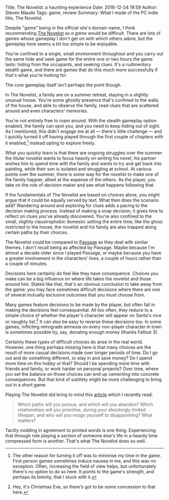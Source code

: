 Title: The Novelist: a haunting experience
Date: 2016-12-24 19:59
Author: Steven Maude
Tags: game, review
Summary: What I made of the PC indie title, The Novelist.

Despite "game" being in the official site's domain name, I think
recommending [The Novelist](http://www.thenovelistgame.com/) as *a game*
would be difficult. There are lots of games whose gameplay I don't get
on with which others adore, but the gameplay here seems a bit too simple
to be enjoyable.

You're confined to a single, small environment throughout and you carry
out the same hide and seek game for the entire one or two hours the game
lasts: hiding from the occupants, and seeking clues. It's a rudimentary
stealth game, and there are games that do this much more successfully if
that's what you're looking for.

The core gameplay itself isn't perhaps the point though.

In The Novelist, a family are on a summer retreat, staying in a slightly
unusual house. You're some ghostly presence that's confined to the walls
of the house, and able to observe the family, read clues that are
scattered around and even characters' memories.

You're not entirely free to roam around. With the stealth gameplay
option enabled, the family can spot you, and you need to keep hiding out
of sight. As I mentioned, this didn't engage me at all — there's little
challenge — and I quickly turned it off having played through the first
couple of chapters with it enabled,[^1] instead opting to explore
freely.

What you quickly learn is that there are ongoing struggles over the
summer: the titular novelist wants to focus heavily on writing his
novel, his partner wishes him to spend time with the family and wants to
try and get back into painting, while their son is isolated and
struggling at school. At various points over the summer, there is some
way for the novelist to make one of the family happier, albeit at the
expense of the others. As the player, you take on the role of decision
maker and see what happens following that.

If the fundamentals of The Novelist are based on choices alone, you
might argue that it could be equally served by text. What then does the
scenario add? Wandering around and exploring for clues adds a pacing to
the decision making process. Instead of making a snap decision, it gives
time to reflect on clues you've already discovered. You're also confined
to the small, slightly claustrophobic domestic setting the entire time;
like the ghost restricted to the house, the novelist and his family are
also trapped along certain paths by their choices.

The Novelist could be compared to
[Passage](http://hcsoftware.sourceforge.net/passage/) as they deal with
similar themes. I don't recall being as affected by Passage. Maybe
because I'm almost a decade older since I played Passage, or maybe
because you have a greater involvement in the characters' lives, a
couple of hours rather than a couple of minutes.

Decisions here certainly do feel like they have consequence. Choices you
make can be a big influence on where life takes the novelist and those
around him. Stated like that, that's an obvious conclusion to take away
from the game: you may face sometimes difficult decisions where there
are one of several mutually exclusive outcomes that you must choose
from.

Many games feature decisions to be made by the player, but often fail in
making the decisions feel consequential. All too often, they reduce to a
simple choice of whether the player's character will appear on Santa's
nice or naughty list.[^2] It can also be easy to reverse these decisions
too. In some games, inflicting retrograde amnesia on every non-player
character in town is sometimes possible by, say, donating enough money
(thanks Fallout 3).

Certainly these types of difficult choices do arise in the real world.
However, one thing perhaps missing here is that many choices are the
result of more casual decisions made over longer periods of time. Do I
go out and do something different, or stay in and save money? Do I spend
more time on this hobby or that? Should I be spending more time with
friends and family, or work harder on personal projects? Over time,
where you set the balance on those choices can end up cementing into
concrete consequences. But that kind of subtlety might be more
challenging to bring out in a short game.

Playing The Novelist did bring to mind this
[article](https://www.theguardian.com/technology/2016/dec/22/why-time-management-is-ruining-our-lives)
which I recently read:

> Which paths will you pursue, and which will you abandon? Which
> relationships will you prioritise, during your shockingly limited
> lifespan, and who will you resign yourself to disappointing? What
> matters?

Tacitly nodding in agreement to printed words is one thing. Experiencing
that through role playing a section of someone else's life in a heavily
time compressed form is another. That's what The Novelist does so well.

[^1]: The other reason for turning it off was to minimise my time in the
game. First person games sometimes induce nausea in me, and this was no
exception. Often, increasing the field of view helps, but unfortunately
there's no option to do so here. It points to the game's strength, and
perhaps its brevity, that I stuck with it.

[^2]: Hey, it's Christmas Eve, so there's got to be some concession to
that here.
